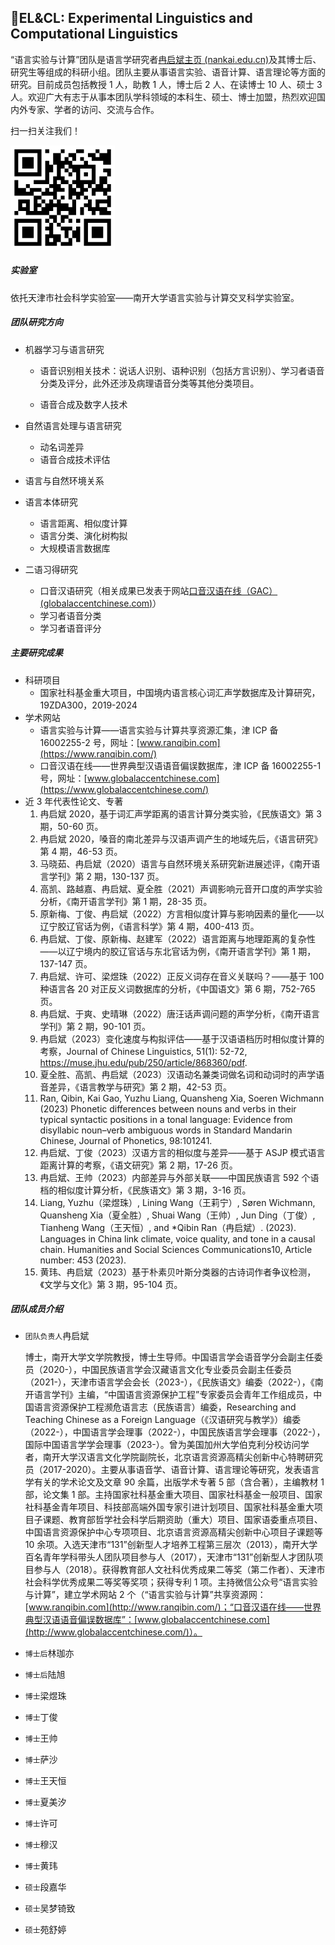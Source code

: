 ## 💬EL&CL: Experimental Linguistics and Computational Linguistics

“语言实验与计算”团队是语言学研究者[冉启斌主页 (nankai.edu.cn)](https://wxy.nankai.edu.cn/2019/1106/c18394a245671/page.htm)及其博士后、研究生等组成的科研小组。团队主要从事语言实验、语音计算、语言理论等方面的研究。目前成员包括教授 1 人，助教 1 人，博士后 2 人、在读博士 10 人、硕士 3 人。欢迎广大有志于从事本团队学科领域的本科生、硕士、博士加盟，热烈欢迎国内外专家、学者的访问、交流与合作。

扫一扫关注我们！

<img src="./rqb_website_link.png" alt="https://www.ranqibin.com/" style="zoom: 30%;" />

##### 实验室

依托天津市社会科学实验室——南开大学语言实验与计算交叉科学实验室。

##### 团队研究方向

- 机器学习与语言研究

  - 语音识别相关技术：说话人识别、语种识别（包括方言识别）、学习者语音分类及评分，此外还涉及病理语音分类等其他分类项目。

  - 语音合成及数字人技术

- 自然语言处理与语言研究

  - 动名词差异
  - 语音合成技术评估

- 语言与自然环境关系

- 语言本体研究

  - 语言距离、相似度计算
  - 语言分类、演化树构拟
  - 大规模语言数据库

- 二语习得研究

  - 口音汉语研究（相关成果已发表于网站[口音汉语在线（GAC） (globalaccentchinese.com)](https://www.globalaccentchinese.com/)）
  - 学习者语音分类
  - 学习者语音评分

##### 主要研究成果

- 科研项目
  - 国家社科基金重大项目，中国境内语言核心词汇声学数据库及计算研究，19ZDA300，2019-2024
- 学术网站
  - 语言实验与计算——语言实验与计算共享资源汇集，津 ICP 备 16002255-2 号，网址：[www.ranqibin.com](https://www.ranqibin.com/)
  - 口音汉语在线——世界典型汉语语音偏误数据库，津 ICP 备 16002255-1 号，网址：[www.globalaccentchinese.com](https://www.globalaccentchinese.com/)
- 近 3 年代表性论文、专著
  1. 冉启斌 2020，基于词汇声学距离的语言计算分类实验，《民族语文》第 3 期，50-60 页。
  2. 冉启斌 2020，嗓音的南北差异与汉语声调产生的地域先后，《语言研究》第 4 期，46-53 页。
  3. 马晓茹、冉启斌（2020）语言与自然环境关系研究新进展述评，《南开语言学刊》第 2 期，130-137 页。
  4. 高凯、路越嘉、冉启斌、夏全胜（2021）声调影响元音开口度的声学实验分析，《南开语言学刊》第 1 期，28-35 页。
  5. 原新梅、丁俊、冉启斌（2022）方言相似度计算与影响因素的量化——以辽宁胶辽官话为例，《语言科学》第 4 期，400-413 页。
  6. 冉启斌、丁俊、原新梅、赵建军（2022）语言距离与地理距离的复杂性——以辽宁境内的胶辽官话与东北官话为例，《南开语言学刊》第 1 期，137-147 页。
  7. 冉启斌、许可、梁煜珠（2022）正反义词存在音义关联吗？——基于 100 种语言各 20 对正反义词数据库的分析，《中国语文》第 6 期，752-765 页。
  8. 冉启斌、于爽、史晴琳（2022）唐汪话声调问题的声学分析，《南开语言学刊》第 2 期，90-101 页。
  9. 冉启斌（2023）变化速度与构拟评估——基于汉语语档历时相似度计算的考察，Journal of Chinese Linguistics, 51(1): 52-72, https://muse.jhu.edu/pub/250/article/868360/pdf.
  10. 夏全胜、高凯、冉启斌（2023）汉语动名兼类词做名词和动词时的声学语音差异，《语言教学与研究》第 2 期，42-53 页。
  11. Ran, Qibin, Kai Gao, Yuzhu Liang, Quansheng Xia, Soeren Wichmann (2023) Phonetic differences between nouns and verbs in their typical syntactic positions in a tonal language: Evidence from disyllabic noun–verb ambiguous words in Standard Mandarin Chinese, Journal of Phonetics, 98:101241.
  12. 冉启斌、丁俊（2023）汉语方言的相似度与差异——基于 ASJP 模式语言距离计算的考察，《语文研究》第 2 期，17-26 页。
  13. 冉启斌、王帅（2023）内部差异与外部关联——中国民族语言 592 个语档的相似度计算分析，《民族语文》第 3 期，3-16 页。
  14. Liang, Yuzhu（梁煜珠）, Lining Wang（王莉宁）, Søren Wichmann, Quansheng Xia（夏全胜）, Shuai Wang（王帅）, Jun Ding（丁俊）, Tianheng Wang（王天恒）, and \*Qibin Ran（冉启斌）. (2023). Languages in China link climate, voice quality, and tone in a causal chain. Humanities and Social Sciences Communications10, Article number: 453 (2023).
  15. 黄玮、冉启斌（2023）基于朴素贝叶斯分类器的古诗词作者争议检测，《文学与文化》第 3 期，95-104 页。

##### 团队成员介绍

- `团队负责人`冉启斌

  博士，南开大学文学院教授，博士生导师。中国语言学会语音学分会副主任委员（2020-），中国民族语言学会汉藏语言文化专业委员会副主任委员（2021-），天津市语言学会会长（2023-），《民族语文》编委（2022-），《南开语言学刊》主编，“中国语言资源保护工程”专家委员会青年工作组成员，中国语言资源保护工程濒危语言志（民族语言）编委，Researching and Teaching Chinese as a Foreign Language（《汉语研究与教学》）编委（2022-），中国语言学会理事（2022-），中国民族语言学会理事（2022-），国际中国语言学学会理事（2023-）。曾为美国加州大学伯克利分校访问学者，南开大学汉语言文化学院副院长，北京语言资源高精尖创新中心特聘研究员（2017-2020）。主要从事语音学、语音计算、语言理论等研究，发表语言学有关的学术论文及文章 90 余篇，出版学术专著 5 部（含合著），主编教材 1 部，论文集 1 部。主持国家社科基金重大项目、国家社科基金一般项目、国家社科基金青年项目、科技部高端外国专家引进计划项目、国家社科基金重大项目子课题、教育部哲学社会科学后期资助（重大）项目、国家语委重点项目、中国语言资源保护中心专项项目、北京语言资源高精尖创新中心项目子课题等 10 余项。入选天津市“131”创新型人才培养工程第三层次（2013），南开大学百名青年学科带头人团队项目参与人（2017），天津市“131”创新型人才团队项目参与人（2018）。获得教育部人文社科优秀成果二等奖（第二作者）、天津市社会科学优秀成果二等奖等奖项；获得专利 1 项。主持微信公众号“语言实验与计算”，建立学术网站 2 个（“语言实验与计算”共享资源网：[www.ranqibin.com](http://www.ranqibin.com/)；“口音汉语在线——世界典型汉语语音偏误数据库”：[www.globalaccentchinese.com](http://www.globalaccentchinese.com/)）。

- `博士后`林珈亦

- `博士后`陆旭

- `博士`梁煜珠

- `博士`丁俊

- `博士`王帅

- `博士`萨沙

- `博士`王天恒

- `博士`夏美汐

- `博士`许可

- `博士`穆汉

- `博士`黄玮

- `硕士`段嘉华

- `硕士`吴梦锜致

- `硕士`苑舒婷

#####
